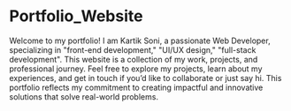 # Portfolio_Website
Welcome to my portfolio! I am Kartik Soni, a passionate Web Developer, specializing in  "front-end development," "UI/UX design," "full-stack development". This website is a collection of my work, projects, and professional journey.
Feel free to explore my projects, learn about my experiences, and get in touch if you’d like to collaborate or just say hi. This portfolio reflects my commitment to creating impactful and innovative solutions that solve real-world problems.
